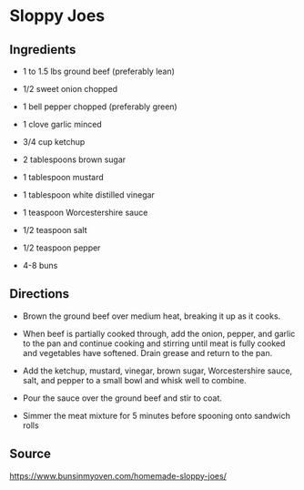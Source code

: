 Sloppy Joes
===========


Ingredients
-----------

* 1 to 1.5 lbs ground beef (preferably lean)

* 1/2 sweet onion chopped

* 1 bell pepper chopped (preferably green)

* 1 clove garlic minced

* 3/4 cup ketchup

* 2 tablespoons brown sugar

* 1 tablespoon mustard

* 1 tablespoon white distilled vinegar

* 1 teaspoon Worcestershire sauce

* 1/2 teaspoon salt

* 1/2 teaspoon pepper

* 4-8 buns


Directions
----------

* Brown the ground beef over medium heat, breaking it up as it cooks.

* When beef is partially cooked through, add the onion, pepper, and garlic to the pan and continue cooking and stirring until meat is fully cooked and vegetables have softened. Drain grease and return to the pan.

* Add the ketchup, mustard, vinegar, brown sugar, Worcestershire sauce, salt, and pepper to a small bowl and whisk well to combine.

* Pour the sauce over the ground beef and stir to coat.

* Simmer the meat mixture for 5 minutes before spooning onto sandwich rolls


Source
------

https://www.bunsinmyoven.com/homemade-sloppy-joes/
